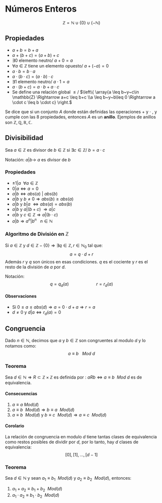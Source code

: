 # Números Enteros

$$
\mathbb{Z} = \mathbb{N} \cup\{0\} \cup (-\mathbb{N})
$$

## Propiedades

- $a+b = b+a$
- $a+(b+c) = (a+b)+c$
- $\exists 0$ elemento neutro/ $a+0=a$
- $\forall a \in \mathbb{Z}$ tiene un elemento opuesto/ $a+(-a) = 0$
- $a\cdot b = b\cdot a$
- $a\cdot (b\cdot c) = (a \cdot b )\cdot c$
- $\exists 1$ elemento neutro/ $a\cdot 1 = a$
- $a\cdot (b+c) = a \cdot b + a \cdot c$
- Se define una relación global $\leq/$ $\left\{ \array{a \leq b~y~c\in \mathbb{Z} \Rightarrow a+c \leq b+c \\a \leq b~y~b\leq 0 \Rightarrow a \cdot c \leq b \cdot c} \right.$

Se dice que si un conjunto $A$ donde están definidas las operaciones $+$ y $\cdot$ , y cumple con las 8 propiedades, entonces $A$ es un **anillo**. Ejemplos de anillos son $\mathbb{Z},\mathbb{Q},\mathbb{R},\mathbb{C}$. 



## Divisibilidad

Sea $a \in \mathbb{Z}$ es divisor de $b\in\mathbb{Z}$ si $\exists c \in \mathbb{Z}/~b = a \cdot c$

Notación: $a|b \rightarrow$ $a$ es divisor de $b$

### Propiedades

- $\pm1 |a ~~ \forall a\in \mathbb{Z}$
- $0|a \Leftrightarrow a = 0$
- $a|b \Leftrightarrow abs(a)~|~abs(b)$
- $a|b$ y $b\neq 0 \Rightarrow abs(b) \geq abs(a)$
- $a|b$ y $b|a$ $\Leftrightarrow abs(a)=abs(b)$
- $a|b$ y $a|(b+c)$ $\Rightarrow a|c$
- $a|b$ y $c\in \mathbb{Z} \Rightarrow a| (b\cdot c)$ 
- $a|b \Rightarrow a^n|b^n~~~n\in\mathbb{N}$

### Algoritmo de División en $\mathbb{Z}$

Si $a\in \mathbb{Z}$ y $d\in \mathbb{Z}-\{0\} \Rightarrow \exists q \in\mathbb{Z}, r\in \mathbb{N}_0$ tal que:
$$
a = q\cdot d + r
$$
Además $r$ y $q$ son únicos en esas condiciones. $q$ es el cociente y $r$ es el resto de la división de $a$ por $d$.

Notación:	
$$
q=q_d(a)~~~~~~~~~~~~~~~~~~~~~~~r = r_d(a)
$$

#### Observaciones

- Si $0\leq a\leq abs(d) \Rightarrow a = 0\cdot d + a \Rightarrow r =a$
- $d\neq 0$ y $d|a \Leftrightarrow r_d(a)=0$

## Congruencia

Dado $n \in \mathbb{N}$, decimos que $a$ y $b \in \mathbb{Z}$ son congruentes al modulo $d$ y lo notamos como:
$$
a\equiv b~~~Mod~d
$$

### Teorema

Sea $d \in \mathbb{N} \Rightarrow R \subset \mathbb{Z} \times \mathbb{Z}$ es definida por : $aRb \Leftrightarrow  a \equiv b~~Mod~d$ es de equivalencia.

####  Consecuencias

1. $a \equiv a$ $Mod(d)$
2. $a \equiv b~~Mod(d)\Rightarrow b\equiv a~~Mod(d)$
3. $a \equiv b~~Mod(d)$ y  $b \equiv c~~Mod(d) \Rightarrow a\equiv c~~Mod(d)$ 

#### Corolario

La relación de congruencia en modulo $d$ tiene tantas clases de equivalencia como restos posibles de dividir por $d$, por lo tanto, hay $d$ clases de equivalencia:
$$
[0],[1],\dots,[d-1]
$$

### Teorema

Sea $d \in \mathbb{N}$ y sean $a_1 \equiv b_1~~Mod(d)$ y $a_2 \equiv b_2~~Mod(d)$, entonces:

1. $a_1 + a_2 \equiv b_1 + b_2~~Mod(d)$
2. $a_1 \cdot a_2 \equiv b_1\cdot b_2~~Mod(d)$





























